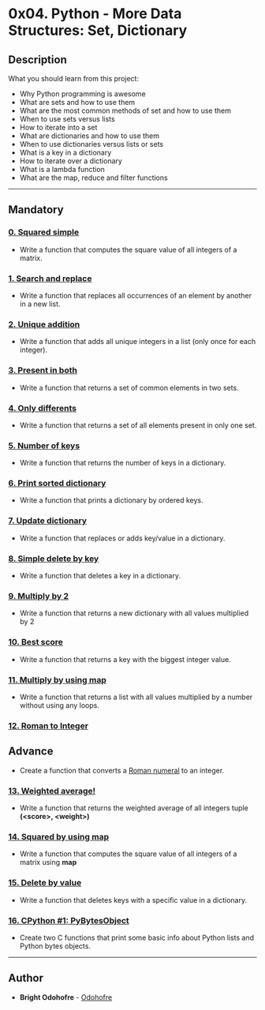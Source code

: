 # 0x04. Python - More Data Structures: Set, Dictionary

## Description

What you should learn from this project:

* Why Python programming is awesome
* What are sets and how to use them
* What are the most common methods of set and how to use them
* When to use sets versus lists
* How to iterate into a set
* What are dictionaries and how to use them
* When to use dictionaries versus lists or sets
* What is a key in a dictionary
* How to iterate over a dictionary
* What is a lambda function
* What are the map, reduce and filter functions

---

## Mandatory

### [0. Squared simple](./0-square_matrix_simple.py)

* Write a function that computes the square value of all integers of a matrix.

### [1. Search and replace](./1-search_replace.py)

* Write a function that replaces all occurrences of an element by another in a new list.

### [2. Unique addition](./2-uniq_add.py)

* Write a function that adds all unique integers in a list (only once for each integer).

### [3. Present in both](./3-common_elements.py)

* Write a function that returns a set of common elements in two sets.

### [4. Only differents](./4-only_diff_elements.py)

* Write a function that returns a set of all elements present in only one set.

### [5. Number of keys](./5-number_keys.py)

* Write a function that returns the number of keys in a dictionary.

### [6. Print sorted dictionary](./6-print_sorted_dictionary.py)

* Write a function that prints a dictionary by ordered keys.

### [7. Update dictionary](./7-update_dictionary.py)

* Write a function that replaces or adds key/value in a dictionary.

### [8. Simple delete by key](./8-simple_delete.py)

* Write a function that deletes a key in a dictionary.

### [9. Multiply by 2](./9-multiply_by_2.py)

* Write a function that returns a new dictionary with all values multiplied by 2

### [10. Best score](./10-best_score.py)

* Write a function that returns a key with the biggest integer value.

### [11. Multiply by using map](./11-multiply_list_map.py)

* Write a function that returns a list with all values multiplied by a number without using any loops.

### [12. Roman to Integer](./12-roman_to_int.py)

## Advance

* Create a function that converts a [Roman numeral](https://en.wikipedia.org/wiki/Roman_numerals) to an integer.

### [13. Weighted average!](./100-weight_average.py)

* Write a function that returns the weighted average of all integers tuple **(\<score>, \<weight>)**

### [14. Squared by using map](./101-square_matrix_map.py)

* Write a function that computes the square value of all integers of a matrix using **map**

### [15. Delete by value](./102-complex_delete.py)

* Write a function that deletes keys with a specific value in a dictionary.

### [16. CPython #1: PyBytesObject](./103-python.c)

* Create two C functions that print some basic info about Python lists and Python bytes objects.

---

## Author

* **Bright Odohofre** - [Odohofre](https://github.com/Odohofre)
